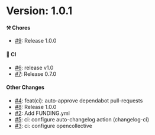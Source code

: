 # Version: 1.0.1


#### ⚒️ Chores


* [#9](https://github.com/alex-held/template/pull/9): Release 1.0.0

#### 🤖 CI


* [#6](https://github.com/alex-held/template/pull/6): release v1.0
* [#7](https://github.com/alex-held/template/pull/7): Release 0.7.0 

#### Other Changes

* [#4](https://github.com/alex-held/template/pull/4): feat(ci): auto-approve dependabot pull-requests
* [#8](https://github.com/alex-held/template/pull/8): Release 1.0.0
* [#2](https://github.com/alex-held/template/pull/2): Add FUNDING.yml
* [#5](https://github.com/alex-held/template/pull/5): ci: configure auto-changelog action (changelog-ci)
* [#3](https://github.com/alex-held/template/pull/3): ci: configure opencollective
